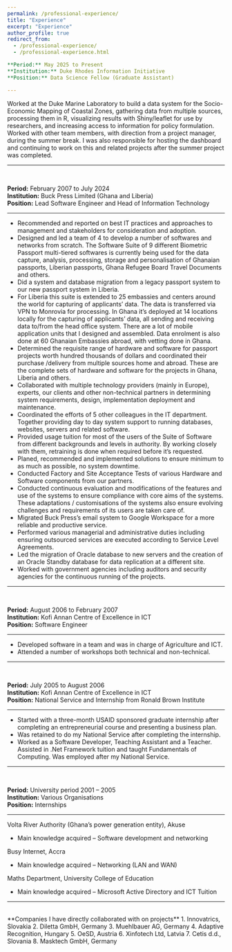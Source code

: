 ```yaml
---
permalink: /professional-experience/
title: "Experience"
excerpt: "Experience"
author_profile: true
redirect_from: 
  - /professional-experience/
  - /professional-experience.html

**Period:** May 2025 to Present   
**Institution:** Duke Rhodes Information Initiative   
**Position:** Data Science Fellow (Graduate Assistant)     

---   
```

Worked at the Duke Marine Laboratory to build a data system for the Socio-Economic Mapping of Coastal Zones,
gathering data from multiple sources, processing them in R, visualizing results with Shiny/leaflet for use by researchers,
and increasing access to information for policy formulation. Worked with other team members, with direction from a
project manager, during the summer break. I was also responsible for hosting the dashboard and continuing to work on this and related projects after the summer project was completed.

---

<br >

**Period:** February 2007 to July 2024   
**Institution:** Buck Press Limited (Ghana and Liberia)   
**Position:** Lead Software Engineer and Head of Information Technology  

---   
- Recommended and reported on best IT practices and approaches to management and stakeholders for consideration and adoption. 
- Designed and led a team of 4 to develop a number of softwares and networks from scratch. The Software Suite of 9 different Biometric Passport multi-tiered softwares is currently being used for the data capture, analysis, processing, storage and personalisation of Ghanaian passports, Liberian passports, Ghana Refugee Board Travel Documents and others. 
- Did a system and database migration from a legacy passport system to our new passport system in Liberia.
- For Liberia this suite is extended to 25 embassies and centers around the world for capturing of applicants’ data. The data is transferred via VPN to Monrovia for processing. In Ghana it’s deployed at 14 locations locally for the capturing of applicants’ data, all sending and receiving data to/from the head office system. There are a lot of mobile application units that I designed and assembled. Data enrolment is also done at 60 Ghanaian Embassies abroad, with vetting done in Ghana.
- Determined the requisite range of hardware and software for passport projects worth hundred thousands of dollars and coordinated their purchase /delivery from multiple sources home and abroad. These are the complete sets of hardware and software for the projects in Ghana, Liberia and others.
- Collaborated with multiple technology providers (mainly in Europe), experts, our clients and other non-technical partners in determining system requirements, design, implementation deployment and maintenance. 
- Coordinated the efforts of 5 other colleagues in the IT department. Together providing day to day system support to running databases, websites, servers and related software.
- Provided usage tuition for most of the users of the Suite of Software from different backgrounds and levels in authority. By working closely with them, retraining is done when required before it’s requested.
- Planed, recommended and implemented solutions to ensure minimum to as much as possible, no system downtime.
- Conducted Factory and Site Acceptance Tests of various Hardware and Software components from our partners.
- Conducted continuous evaluation and modifications of the features and use of the systems to ensure compliance with core aims of the systems. These adaptations / customisations of the systems also ensure evolving challenges and requirements of its users are taken care of.
- Migrated Buck Press’s email system to Google Workspace for a more reliable and productive service.
- Performed various managerial and administrative duties including ensuring outsourced services are executed according to Service Level Agreements.
- Led the migration of Oracle database to new servers and the creation of an Oracle Standby database for data replication at a different site.
- Worked with government agencies including auditors and security agencies for the continuous running of the projects.

---

<br >


**Period:** August 2006 to February 2007   
**Institution:** Kofi Annan Centre of Excellence in ICT   
**Position:** Software Engineer     

---   
- Developed software in a team and was in charge of Agriculture and ICT. 
- Attended a number of workshops both technical and non-technical.

---

<br >


**Period:** July 2005 to August 2006   
**Institution:** Kofi Annan Centre of Excellence in ICT   
**Position:** National Service and Internship from Ronald Brown Institute  

---   
- Started with a three-month USAID sponsored graduate internship after completing an entrepreneurial course and presenting a business plan.
- Was retained to do my National Service after completing the internship. 
- Worked as a Software Developer, Teaching Assistant and a Teacher. Assisted in .Net Framework tuition and taught Fundamentals of Computing. Was employed after my National Service.

---

<br >


**Period:** University period 2001 – 2005   
**Institution:** Various Organisations   
**Position:** Internships     

---   

Volta River Authority (Ghana’s power generation entity), Akuse
-	Main knowledge acquired – Software development and networking

Busy Internet, Accra
-	Main knowledge acquired – Networking (LAN and WAN)

Maths Department, University College of Education
-	Main knowledge acquired – Microsoft Active Directory and ICT Tuition

---

<br>
**Companies I have directly collaborated with on projects**  
1. Innovatrics, Slovakia   
2. Diletta GmbH, Germany   
3. Muehlbauer AG, Germany   
4. Adaptive Recognition, Hungary   
5. OeSD, Austria   
6. Xinfotech Ltd, Latvia   
7. Cetis d.d., Slovania   
8. Masktech GmbH, Germany   
<br>